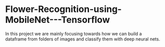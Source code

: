 # Flower-Recognition-using-MobileNet---Tensorflow
In this project we are mainly focusing towards how we can build a dataframe from folders of images and classify them with deep neural nets.
